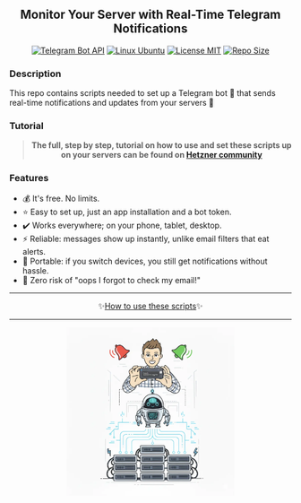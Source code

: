 <div align="center">
  <h2>Monitor Your Server with Real-Time Telegram Notifications</h2>
  <a href="#tutorial"><img alt="Telegram Bot API" src="https://img.shields.io/badge/Telegram-bot-blue?logo=telegram&labelColor=gray"></a>
  <a href="#tutorial"><img alt="Linux Ubuntu" src="https://img.shields.io/badge/Linux-Ubuntu-E95420?logo=ubuntu&logoColor=white"></a>
  <a href="https://github.com/ruvee-dev/server-monitoring-using-telegram-bot-101?tab=MIT-1-ov-file#readme"><img alt="License MIT" src="https://img.shields.io/badge/license-MIT-gree?logo=rocket&logoColor=white"></a>
  <a href="#description"><img alt="Repo Size" src="https://img.shields.io/github/repo-size/ruvee-dev/server-monitoring-using-telegram-bot-101?logo=github"></a>
</div>  

### Description

This repo contains scripts needed to set up a Telegram bot 🤖 that sends real-time notifications and updates from your servers 🔔

### Tutorial

<div align="center">

<p style="background-color: green; color: white;">

> **The full, step by step, tutorial on how to use and set these scripts up on your servers can be found on <a href="https://community.hetzner.com/tutorials/server-monitoring-using-telegram-bot" target="_blank">Hetzner community</a>**

</p>

</div>  

### Features

* 💰 It's free. No limits.
* ⭐ Easy to set up, just an app installation and a bot token.
* ✔️ Works everywhere; on your phone, tablet, desktop.
* ⚡ Reliable: messages show up instantly, unlike email filters that eat alerts.
* 🧭 Portable: if you switch devices, you still get notifications without hassle.
* 🔔 Zero risk of "oops I forgot to check my email!"

<div align="center">

<hr>

</div>

<div align="center">

✨<a href="https://community.hetzner.com/tutorials/server-monitoring-using-telegram-bot" target="_blank">How to use these scripts</a>✨

</div>  

<div align="center">

<hr>

</div>

<div align="center">

<img alt="Monitor Your Server with Real-Time Telegram Notifications" src="images/main-shrinked-1000x1000.webp" width="300">

</div>